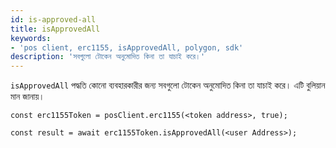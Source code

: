 ```yaml
---
id: is-approved-all
title: isApprovedAll
keywords:
- 'pos client, erc1155, isApprovedAll, polygon, sdk'
description: 'সবগুলো টোকেন অনুমোদিত কিনা তা যাচাই করে।'
---
```


`isApprovedAll` পদ্ধতি কোনো ব্যবহারকারীর জন্য সবগুলো টোকেন অনুমোদিত কিনা তা যাচাই করে। এটি বুলিয়ান মান জানায়।

```
const erc1155Token = posClient.erc1155(<token address>, true);

const result = await erc1155Token.isApprovedAll(<user Address>);

```
